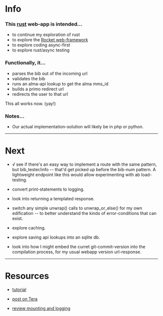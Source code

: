 Info
====

### This [rust](https://www.rust-lang.org) web-app is intended...

- to continue my exploration of rust
- to explore the [Rocket web-framework](https://rocket.rs)
- to explore coding async-first
- to explore rust/async testing

### Functionally, it...

- parses the bib out of the incoming url
- validates the bib
- runs an alma-api lookup to get the alma mms_id
- builds a primo redirect url
- redirects the user to that url

This all works now. (yay!)

### Notes...

- Our actual implementation-solution will likely be in php or python.

---


Next
====

- √ see if there's an easy way to implement a route with the same pattern, but bib_tester/info -- that'd get picked up before the bib-num pattern. A lightweight endpoint like this would allow experimenting with ab load-testing.

- convert print-statements to logging.

- look into returning a templated response.

- switch any simple unwrap() calls to unwrap_or_else() for my own edification -- to better understand the kinds of error-conditions that can exist.

- explore caching.

- explore saving api lookups into an sqlite db.

- look into how I might embed the curret git-commit-version into the compilation process, for my usual webapp version url-response.

---


Resources
=========

- [tutorial](https://dev.to/davidedelpapa/rocket-tutorial-01-basics-4ph9)

- [post on Tera](https://blog.logrocket.com/top-3-templating-libraries-for-rust/)

- [review mounting and logging](https://genekuo.medium.com/creating-a-rest-api-in-rust-with-persistence-rust-rocket-and-diesel-a4117d400104)
